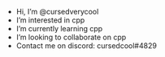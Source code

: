 - Hi, I’m @cursedverycool
-  I’m interested in cpp
-  I’m currently learning cpp
-  I’m looking to collaborate on cpp
-  Contact me on discord: cursedcool#4829

<!---
cursedverycool/cursedverycool is a ✨ special ✨ repository because its `README.md` (this file) appears on your GitHub profile.
You can click the Preview link to take a look at your changes.
--->
